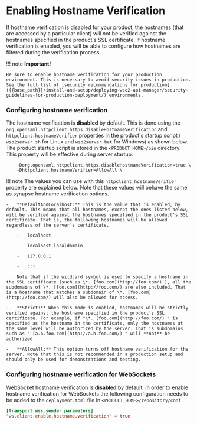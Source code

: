 # Enabling Hostname Verification

If hostname verification is disabled for your product, the hostnames (that are accessed by a particular client) will not be verified against the hostnames specified in the product's SSL certificate. If hostname verification is enabled, you will be able to configure how hostnames are filtered during the verification process.

!!! note
    **Important!**
    
    Be sure to enable hostname verification for your production environment. This is necessary to avoid security issues in production. See the full list of [security recommendations for production]({{base_path}}/install-and-setup/deploying-wso2-api-manager/security-guidelines-for-production-deployment/) environments.

### Configuring hostname verification

The hostname verification is **disabled** by default. This is done using the `org.opensaml.httpclient.https.disableHostnameVerification` and `httpclient.hostnameVerifier` properties in the product's startup script ( `wso2server.sh` for Linux and `wso2server.bat` for Windows) as shown below. The product startup script is stored in the `<PRODUCT_HOME>/bin` directory. This property will be effective during server startup.

```  
    -Dorg.opensaml.httpclient.https.disableHostnameVerification=true \
    -Dhttpclient.hostnameVerifier=AllowAll \
```

!!! note
    The values you can use with this `httpclient.hostnameVerifier` property are explained below. Note that these values will behave the same as synapse hostname verification options.
    
    -   **DefaultAndLocalhost:** This is the value that is enabled, by default. This means that all hostnames, except the ones listed below, will be verified against the hostnames specified in the product's SSL certificate. That is, the following hostnames will be allowed regardless of the server's certificate.
    
        -   localhost
    
        -   localhost.localdomain
    
        -   127.0.0.1
    
        -   ::1
    
        Note that if the wildcard symbol is used to specify a hostname in the SSL certificate (such as \*. [foo.com](http://foo.com/) ), all the subdomains of \*. [foo.com](http://foo.com/) are also included. That is a hostname that matches a subdomain of \*. [foo.com](http://foo.com/) will also be allowed for access.
    
    -   **Strict:** When this mode is enabled, hostnames will be strictly verified against the hostname specified in the product's SSL certificate. For example, if "\*. [foo.com](http://foo.com/) " is specified as the hostname in the certificate, only the hostnames at the same level will be authorized by the server. That is subdomains such as " [a.b.foo.com](http://a.b.foo.com/) " will **not** be authorized.
    
    -   **AllowAll:** This option turns off hostname verification for the server. Note that this is not recommended in a production setup and should only be used for demonstrations and testing.


### Configuring hostname verification for WebSockets

WebSocket hostname verification is **disabled** by default. In order to enable hostname verification for WebSockets the following configuration needs to be added to the `deployment.toml` file in `<PRODUCT_HOME>/repository/conf` .

```toml
[transport.wss.sender.parameters]
"ws.client.enable.hostname.verification" = true
```